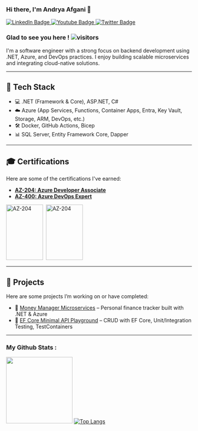 ### Hi there, I'm <label>Andrya Afgani</label> 👋

<div id="social">
  <a href="https://id.linkedin.com/in/andrya-afgani-758462b2">
      <img src="https://img.shields.io/badge/LinkedIn-blue?style=for-the-badge&logo=linkedin&logoColor=white" alt="LinkedIn Badge"/>
  </a>
  <a href="your-linkedin-URL">
      <img src="https://img.shields.io/badge/YouTube-red?style=for-the-badge&logo=youtube&logoColor=white" alt="Youtube Badge"/>
  </a>
  <a href="https://twitter.com/yayakguns">
      <img src="https://img.shields.io/badge/Twitter-blue?style=for-the-badge&logo=twitter&logoColor=white" alt="Twitter Badge"/>
  </a>
</div>

 ### Glad to see you here ! ![visitors](https://visitor-badge.glitch.me/badge?page_id=page.id)
 I'm a software engineer with a strong focus on backend development using .NET, Azure, and DevOps practices. I enjoy building scalable microservices and integrating cloud-native solutions.

---

## 🧰 Tech Stack
- 💻 .NET (Framework & Core), ASP.NET, C#
- ☁️ Azure (App Services, Functions, Container Apps, Entra, Key Vault, Storage, ARM, DevOps, etc.)
- 🛠️ Docker, GitHub Actions, Bicep
- 📊 SQL Server, Entity Framework Core, Dapper

---

## 🎓 Certifications
Here are some of the certifications I've earned:
- **[AZ-204: Azure Developer Associate](https://learn.microsoft.com/api/credentials/share/en-us/AndryaAfgani-7883/A9A2E257A27899A8?sharingId=B4584CC3E59307E)**  
- **[AZ-400: Azure DevOps Expert](https://learn.microsoft.com/en-us/credentials/certifications/devops-engineer/)**
<div>
   <img src="https://learn.microsoft.com/media/learn/certification/badges/microsoft-certified-associate-badge.svg" title="AZ-204" alt="AZ-204" width="100" height="150"/>&nbsp;
  <img src="https://learn.microsoft.com/media/learn/certification/badges/microsoft-certified-expert-badge.svg" title="AZ-204" alt="AZ-204" width="100" height="150"/>&nbsp;
</div>

---

## 🚀 Projects
Here are some projects I’m working on or have completed:

- 📝 [Money Manager Microservices](https://github.com/aafgani/money-manager) – Personal finance tracker built with .NET & Azure
- 🧪 [EF Core Minimal API Playground](https://github.com/aafgani/efcore-minimal-api) – CRUD with EF Core, Unit/Integration Testing, TestContainers

---
### My Github Stats : 
 <img height="180em" src="https://github-readme-stats.vercel.app/api?username=aafgani&show_icons=true&hide_border=true&&count_private=true&include_all_commits=true" />  [![Top Langs](https://github-readme-stats.vercel.app/api/top-langs/?username=aafgani&layout=compact&theme=vision-friendly-dark)](https://github.com/anuraghazra/github-readme-stats)

